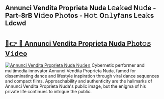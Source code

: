 ## Annunci Vendita Proprieta Nuda L𝚎a𝚔ed N𝚞𝚍e - Part-8rB Vi𝚍𝚎o P𝚑𝚘tos - H𝚘𝚝 O𝚗𝚕yf𝚊ns L𝚎a𝚔s Ldcwd

# <h2><a href="http://kf6s7wx.oniu.top/?m=Annunci+Vendita+Proprieta+Nuda">🔗👉 🔴 Annunci Vendita Proprieta Nuda P𝚑ot𝚘𝚜 V𝚒d𝚎o</a></h2>

[![Annunci Vendita Proprieta Nuda Nu𝚍e𝚜](https://i.imgur.com/0qMVB7G.gif)](http://kf6s7wx.oniu.top/?m=Annunci+Vendita+Proprieta+Nuda)
Cybernetic performer and multimedia innovator Annunci Vendita Proprieta Nuda, famed for disseminating dance and lifestyle inspiration through viral dance sequences and compact films. Approachability and authenticity are the hallmarks of Annunci Vendita Proprieta Nuda's public image, but the enigma of his private life continues to intrigue the public.  
